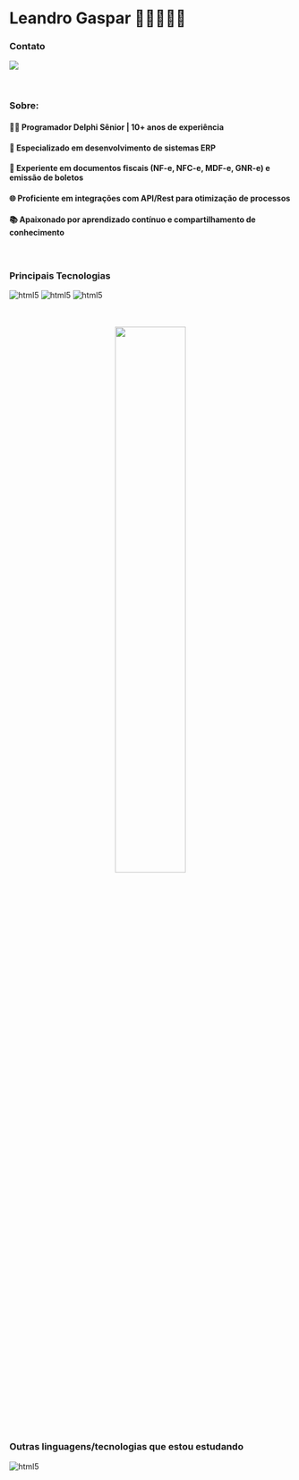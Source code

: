 <h1> Leandro Gaspar 👨🏻‍💻👨‍💻 </h1> 

<h3>Contato</h3>
  <p>
    <a href="https://www.linkedin.com/in/leandro-gaspar-3306abb4/" >
    <img src="https://skillicons.dev/icons?i=linkedin"/>  </a>
  </p>

<br>

<h3>Sobre:</h3>
<p> 
  <h4>👨‍💻 Programador Delphi Sênior | 10+ anos de experiência</h4>
  <h4>🏢 Especializado em desenvolvimento de sistemas ERP</h4>
  <h4>📄 Experiente em documentos fiscais (NF-e, NFC-e, MDF-e, GNR-e) e emissão de boletos</h4>
  <h4>🌐 Proficiente em integrações com API/Rest para otimização de processos</h4>
  <h4>📚 Apaixonado por aprendizado contínuo e compartilhamento de conhecimento</h4>
</p>

<br/>

<h3> Principais Tecnologias </h3>
<p> 
   <img alt="html5" src="https://img.shields.io/badge/Delphi_RAD_Studio-B22222?style=for-the-badge&logo=delphi&logoColor=white">  
   <img alt="html5" src="https://firebirdsql.org/refdocs/images/firebirdlogo.png">  
   <img alt="html5" src="https://skillicons.dev/icons?i=postman"> 
</p>	

<br/>
<br/>

<div align="center">
  <img width="50%" src="https://github-readme-stats-git-masterrstaa-rickstaa.vercel.app/api/top-langs/?username=LeandroGasparDev&layout=compact&theme=tokyonight"/>
</div>

<br/>

<h3> Outras linguagens/tecnologias que estou estudando </h3>
<p> <img alt="html5" src="https://skillicons.dev/icons?i=js,react,nodejs,html,css,mysql,powershell">  </p>	

